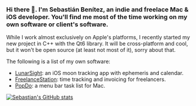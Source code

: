 ### Hi there 👋. I'm Sebastián Benítez, an indie and freelace Mac & iOS developer. You'll find me most of the time working on my own software or client's software.

While I work almost exclusively on Apple's platforms, I recently started my new project in C++ with the Qt6 library. It will be cross-platform and cool, but it won't be open source (at least not most of it), sorry about that.

The following is a list of my own software:
- [LunarSight](https://ds9soft.com/lunarsight/): an iOS moon tracking app with ephemeris and calendar.
- [FreelanceStation](https://ds9soft.com/freelancestation/): time tracking and invoicing for freelancers.
- [PopDo](https://ds9soft.com/popdo/): a menu bar task list for Mac.


[![Sebastian's GitHub stats](https://github-readme-stats.vercel.app/api?username=sbenitezb&count_private=true&show_icons=true&theme=dark)](https://github.com/sbenitezb)

<!--
**sbenitezb/sbenitezb** is a ✨ _special_ ✨ repository because its `README.md` (this file) appears on your GitHub profile.

Here are some ideas to get you started:

- 🔭 I’m currently working on ...
- 🌱 I’m currently learning ...
- 👯 I’m looking to collaborate on ...
- 🤔 I’m looking for help with ...
- 💬 Ask me about ...
- 📫 How to reach me: ...
- 😄 Pronouns: ...
- ⚡ Fun fact: ...
-->
